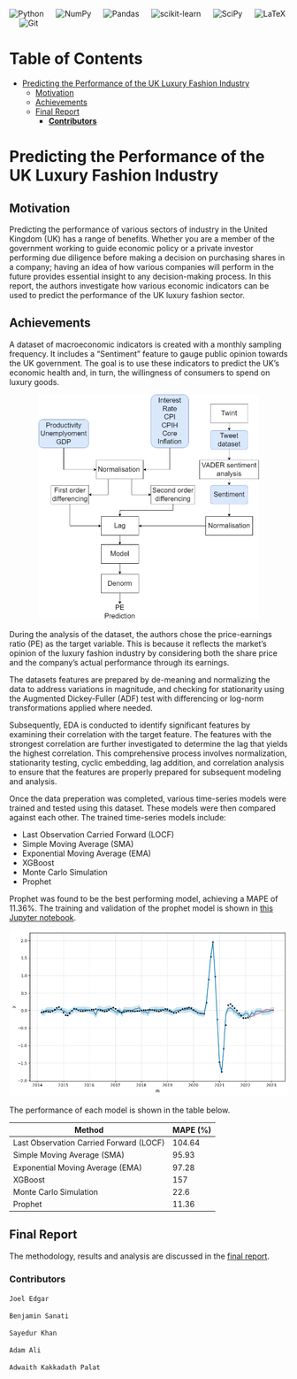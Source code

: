 ![Python](https://img.shields.io/badge/python-3670A0?style=for-the-badge&logo=python&logoColor=ffdd54) &emsp;
![NumPy](https://img.shields.io/badge/numpy-%23013243.svg?style=for-the-badge&logo=numpy&logoColor=white) &emsp;
![Pandas](https://img.shields.io/badge/pandas-%23150458.svg?style=for-the-badge&logo=pandas&logoColor=white) &emsp;
![scikit-learn](https://img.shields.io/badge/scikit--learn-%23F7931E.svg?style=for-the-badge&logo=scikit-learn&logoColor=white) &emsp;
![SciPy](https://img.shields.io/badge/SciPy-%230C55A5.svg?style=for-the-badge&logo=scipy&logoColor=%white) &emsp;
![LaTeX](https://img.shields.io/badge/latex-%23008080.svg?style=for-the-badge&logo=latex&logoColor=white) &emsp;
![Git](https://img.shields.io/badge/git-%23F05033.svg?style=for-the-badge&logo=git&logoColor=white)

Table of Contents
=================

* [Predicting the Performance of the UK Luxury Fashion Industry](#predicting-the-performance-of-the-uk-luxury-fashion-industry)
   * [Motivation](#motivation)
   * [Achievements](#achievements)
   * [Final Report](#final-report)
      * [**Contributors**](#contributors)

# Predicting the Performance of the UK Luxury Fashion Industry

## Motivation

Predicting the performance of various sectors of industry in the United Kingdom (UK) has a range of benefits. Whether you are a member of the government working to guide economic policy or a private investor performing due diligence before making a decision on purchasing shares in a company; having an idea of how various companies will perform in the future provides essential insight to any decision-making process. In this report, the authors investigate how various economic indicators can be used to predict the performance of the UK luxury fashion sector. 

## Achievements

A dataset of macroeconomic indicators is created with a monthly sampling frequency. It includes a “Sentiment” feature to gauge public opinion towards the UK government. The goal is to use these indicators to predict the UK’s economic health and, in turn, the willingness of consumers to spend on luxury goods.

<p align="center">
  <img src="./READMEimgs/model.drawio.png" width="399"/>
</p>

During the analysis of the dataset, the authors chose the price-earnings ratio (PE) as the target variable. This is because it reflects the market’s opinion of the luxury fashion industry by considering both the share price and the company’s actual performance through its earnings.

The datasets features are prepared by de-meaning and normalizing the data to address variations in magnitude, and checking for stationarity using the Augmented Dickey-Fuller (ADF) test with differencing or log-norm transformations applied where needed.

Subsequently, EDA is conducted to identify significant features by examining their correlation with the target feature. The features with the strongest correlation are further investigated to determine the lag that yields the highest correlation. This comprehensive process involves normalization, stationarity testing, cyclic embedding, lag addition, and correlation analysis to ensure that the features are properly prepared for subsequent modeling and analysis.

Once the data preperation was completed, various time-series models were trained and tested using this dataset. These models were then compared against each other. The trained time-series models include:

- Last Observation Carried Forward (LOCF)
- Simple Moving Average (SMA)
- Exponential Moving Average (EMA)
- XGBoost
- Monte Carlo Simulation
- Prophet

Prophet was found to be the best performing model, achieving a MAPE of $11.36\%$. The training and validation of the prophet model is shown in [this Jupyter notebook](prophet.ipynb).

<p align="center">
  <img src="./READMEimgs/bestProphet.png" width="650"/>
</p>

The performance of each model is shown in the table below.

<div align="center">

| Method | MAPE (%) |
| --- | --- |
| Last Observation Carried Forward (LOCF) | 104.64 |
| Simple Moving Average (SMA) | 95.93 |
| Exponential Moving Average (EMA) | 97.28 |
| XGBoost | 157 |
| Monte Carlo Simulation | 22.6 |
| Prophet | 11.36 |

</div>

## Final Report
The methodology, results and analysis are discussed in the [final report](final_report.pdf).

### **Contributors**
`Joel Edgar`

`Benjamin Sanati`

`Sayedur Khan`

`Adam Ali`

`Adwaith Kakkadath Palat`
